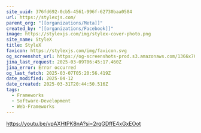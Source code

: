 ```yaml
---
site_uuid: 376fd692-0cb5-4561-996f-62730baa0584
url: https://stylexjs.com/
parent_org: "[[organizations/Meta]]"
created_by: "[[organizations/Facebook]]"
image: https://stylexjs.com/img/stylex-cover-photo.png
site_name: StyleX
title: StyleX
favicon: https://stylexjs.com/img/favicon.svg
og_screenshot_url: https://og-screenshots-prod.s3.amazonaws.com/1366x768/80/false/efe582b5b3be4e34f26e8258e198e9bf25b02e099b450541d6561060d7652f1f.jpeg
jina_last_request: 2025-03-09T06:45:17.460Z
jina_error: Error occurred
og_last_fetch: 2025-03-07T05:20:56.419Z
date_modified: 2025-04-12
date_created: 2025-03-31T20:44:50.516Z
tags:
  - Frameworks
  - Software-Development
  - Web-Frameworks
---
```














https://youtu.be/vpAXHtPK8nA?si=2rqGDffE4xGxEOot

